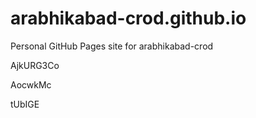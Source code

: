 # arabhikabad-crod.github.io
Personal GitHub Pages site for arabhikabad-crod




































AjkURG3Co


AocwkMc

tUbIGE
